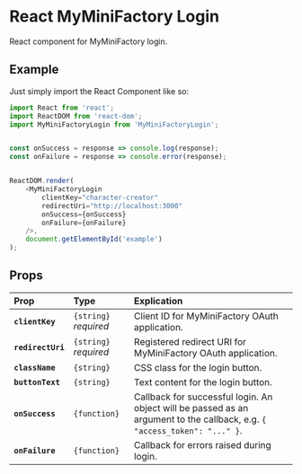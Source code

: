 
# React MyMiniFactory Login

React component for MyMiniFactory login.

## Example

Just simply import the React Component like so:

```js
import React from 'react';
import ReactDOM from 'react-dom';
import MyMiniFactoryLogin from 'MyMiniFactoryLogin';


const onSuccess = response => console.log(response);
const onFailure = response => console.error(response);


ReactDOM.render(
    <MyMiniFactoryLogin
        clientKey="character-creator"
        redirectUri="http://localhost:3000"
        onSuccess={onSuccess}
        onFailure={onFailure}
    />,
    document.getElementById('example')
);
```

## Props



| Prop              | Type                  | Explication                                    |
| :----------       | :-------------------- | :--------------------------------------------- |
| **`clientKey`**   | `{string}` _required_ | Client ID for MyMiniFactory OAuth application. |
| **`redirectUri`** | `{string}` _required_ | Registered redirect URI for MyMiniFactory OAuth application. |
| **`className`**   | `{string}`            | CSS class for the login button.                |
| **`buttonText`**  | `{string}`            | Text content for the login button.             |
| **`onSuccess`**   | `{function}`          | Callback for successful login. An object will be passed as an argument to the callback, e.g. `{ "access_token": "..." }`. |
| **`onFailure`**   | `{function}`          | Callback for errors raised during login.       |
